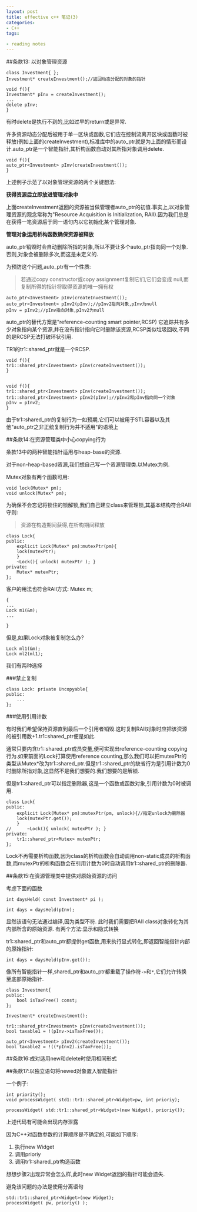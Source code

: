 ```yaml
---
layout: post 
title: effective c++ 笔记(3)
categories:
- C++
tags:

- reading notes
---
```


##条款13: 以对象管理资源

    class Investment{ };
    Investment* createInvestment();//返回动态分配的对象的指针

    void f(){
	Investment* pInv = createInvestment();
	...
	delete pInv;
	}

有时delete是执行不到的,比如过早的return或是异常.

许多资源动态分配后被用于单一区块或函数,它们应在控制流离开区块或函数时被释放(例如上面的createInvestment),标准库中的auto_ptr就是为上面的情形而设计.auto_ptr是一个智能指针,其析构函数自动对其所指对象调用delete.

    void f(){
	auto_ptr<Investment> pInv(createInvestment());
    }

上述例子示范了以对象管理资源的两个关键想法:

**获得资源后立即放进管理对象中**

上面createInvestment返回的资源被当做管理者auto_ptr的初值.事实上,以对象管理资源的观念常称为"Resource Acquisition is Initialization, RAII).因为我们总是在获得一笔资源后于同一语句内以它初始化某个管理对象.

**管理对象运用析构函数确保资源被释放**

auto_ptr销毁时会自动删除所指的对象,所以不要让多个auto_ptr指向同一个对象.否则,对象会被删除多次,而这是未定义的.

为预防这个问题,auto_ptr有一个性质:
> 若通过copy constructor或copy assignment复制它们,它们会变成 null,而复制所得的指针将取得资源的唯一拥有权

    auto_ptr<Investment> pInv(createInvestment());
    auto_ptr<Investment> pInv2(pInv);//pInv2指向对象,pInv为null
    pInv = pInv2;//pInv指向对象,pInv2为null


auto_ptr的替代方案是"reference-counting smart pointer,RCSP)
它追踪共有多少对象指向某个资源,并在没有指针指向它时删除该资源,RCSP类似垃圾回收,不同的是RCSP无法打破环状引用.

TR1的tr1::shared_ptr就是一个RCSP.

    void f(){
	tr1::shared_ptr<Investment> pInv(createInvestment());
    }


    void f(){
	tr1::shared_ptr<Investment> pInv(createInvestment());
	tr1::shared_ptr<Investment> pInv2(pInv);//pInv2和pInv指向同一个对象
	pInv = pInv2;
    }
由于tr1::shared_ptr的复制行为一如预期,它们可以被用于STL容器以及其他"auto_ptr之非正统复制行为并不适用"的语境上

##条款14:在资源管理类中小心copying行为

条款13中的两种智能指针适用与heap-base的资源.

对于non-heap-based资源,我们想自己写一个资源管理类.以Mutex为例.

Mutex对象有两个函数可用:

    void lock(Mutex* pm);
    void unlock(Mutex* pm);
为确保不会忘记将锁住的锁解锁,我们自己建立class来管理锁,其基本结构符合RAII守则:

> 资源在构造期间获得,在析构期间释放

    class Lock{
	public:
	    explicit Lock(Mutex* pm):mutexPtr(pm){
		lock(mutexPtr);
	    }
	    ~Lock(){ unlock( mutexPtr ); }
	private:
	    Mutex* mutexPtr;
    };

客户的用法也符合RAII方式:
    Mutex m;

    {
	...
	Lock m1(&m);
	...

    }

但是,如果Lock对象被复制怎么办?
    
    Lock ml1(&m);
    Lock ml2(ml1);

我们有两种选择

###禁止复制

    class Lock: private Uncopyable{
	public:
	    ...
    };

###使用引用计数
    
有时我们希望保持资源直到最后一个引用者销毁.这时复制RAII对象时应把该资源的被引用数+1.tr1::shared_ptr便是如此.

通常只要内含tr1::shared_ptr成员变量,便可实现出reference-counting copying行为.如果前面的Lock打算使用reference counting,那么我们可以把mutexPtr的类型从Mutex*改为tr1::shared_ptr<Mutex>.但是tr1::shared_ptr的缺省行为是引用计数为0时删除所指对象,这显然不是我们想要的.我们想要的是解锁.

但是tr1::shared_ptr可以指定删除器,这是一个函数或函数对象,引用计数为0时被调用.

    class Lock{
	public:
	    explicit Lock(Mutex* pm):mutexPtr(pm, unlock){//指定unlock为删除器
		lock(mutexPtr.get());
	    }
    //	    ~Lock(){ unlock( mutexPtr ); }
	private:
	    tr1::shared_ptr<Mutex> mutexPtr;
    };

Lock不再需要析构函数,因为class的析构函数会自动调用non-static成员的析构函数,而mutexPtr的析构函数会在引用计数为0时自动调用tr1::shared_ptr的删除器.

    

##条款15:在资源管理类中提供对原始资源的访问

考虑下面的函数
    
    int daysHeld( const Investment* pi );

    int days = daysHeld(pInv);

显然该语句无法通过编译,因为类型不符.
此时我们需要把RAII class对象转化为其内部所含的原始资源.
有两个方法:显示和隐式转换

tr1::shared_ptr和auto_ptr都提供get函数,用来执行显式转化,即返回智能指针内部的原始指针:

    int days = daysHeld(pInv.get());

像所有智能指针一样,shared_ptr和auto_ptr都重载了操作符`->`和`*`,它们允许转换至底部原始指针.

    class Investment{
	public:
	    bool isTaxFree() const;
    };

    Investment* createInvestment();

    tr1::shared_ptr<Investment> pInv(createInvestment());
    bool taxable1 = !(pInv->isTaxFree());

    auto_ptr<Investment> pInv2(createInvestment());
    bool taxable2 = !((*pInv2).isTaxFree());


##条款16:成对适用new和delete时使用相同形式

##条款17:以独立语句将newed对象置入智能指针

一个例子:

    int priority();
    void processWidget( std1::tr1::shared_ptr<Widget>pw, int prioriy);

    processWidget( std::tr1::shared_ptr<Widget>(new Widget), prioriy());

上述代码有可能会出现内存泄露

因为C++对函数参数的计算顺序是不确定的,可能如下顺序:

1. 执行new Widget
2. 调用prioriy
3. 调用tr1::shared_ptr构造函数

想想步骤2出现异常会怎么样,此时new Widget返回的指针可能会遗失.

避免该问题的办法是使用分离语句

    std::tr1::shared_ptr<Widget>(new Widget);
    processWidget( pw, prioriy() );

